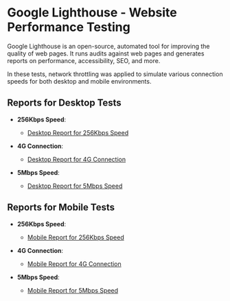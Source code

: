 # Google Lighthouse - Website Performance Testing 

Google Lighthouse is an open-source, automated tool for improving the quality of web pages. It runs audits against web pages and generates reports on performance, accessibility, SEO, and more.

In these tests, network throttling was applied to simulate various connection speeds for both desktop and mobile environments.

## Reports for Desktop Tests

- **256Kbps Speed**:
  - [Desktop Report for 256Kbps Speed](https://errahulrp.github.io/GoogleLighthouse/tests/Reports/desktop_256Kbps_report.html)

- **4G Connection**:
  - [Desktop Report for 4G Connection](https://errahulrp.github.io/GoogleLighthouse/tests/Reports/desktop_4G_report.html) 

- **5Mbps Speed**:
  - [Desktop Report for 5Mbps Speed](https://errahulrp.github.io/GoogleLighthouse/tests/Reports/desktop_5Mbps_report.html)

## Reports for Mobile Tests

- **256Kbps Speed**:
  - [Mobile Report for 256Kbps Speed](https://errahulrp.github.io/GoogleLighthouse/tests/Reports/mobile_256Kbps_report.html)

- **4G Connection**:
  - [Mobile Report for 4G Connection](https://errahulrp.github.io/GoogleLighthouse/tests/Reports/mobile_4G_report.html)

- **5Mbps Speed**:
  - [Mobile Report for 5Mbps Speed](https://errahulrp.github.io/GoogleLighthouse/tests/Reports/mobile_5Mbps_report.html)